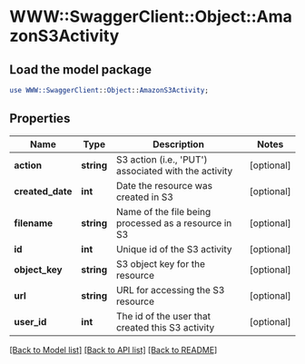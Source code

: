 # WWW::SwaggerClient::Object::AmazonS3Activity

## Load the model package
```perl
use WWW::SwaggerClient::Object::AmazonS3Activity;
```

## Properties
Name | Type | Description | Notes
------------ | ------------- | ------------- | -------------
**action** | **string** | S3 action (i.e., &#39;PUT&#39;) associated with the activity | [optional] 
**created_date** | **int** | Date the resource was created in S3 | [optional] 
**filename** | **string** | Name of the file being processed as a resource in S3 | [optional] 
**id** | **int** | Unique id of the S3 activity | [optional] 
**object_key** | **string** | S3 object key for the resource | [optional] 
**url** | **string** | URL for accessing the S3 resource | [optional] 
**user_id** | **int** | The id of the user that created this S3 activity | [optional] 

[[Back to Model list]](../README.md#documentation-for-models) [[Back to API list]](../README.md#documentation-for-api-endpoints) [[Back to README]](../README.md)


